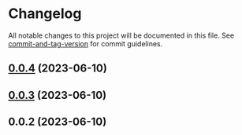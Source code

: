 # Changelog

All notable changes to this project will be documented in this file. See [commit-and-tag-version](https://github.com/absolute-version/commit-and-tag-version) for commit guidelines.

## [0.0.4](https://github.com/brakmic/kc-admin-client/compare/v0.0.3...v0.0.4) (2023-06-10)

## [0.0.3](https://github.com/brakmic/kc-admin-client/compare/v0.0.2...v0.0.3) (2023-06-10)

## 0.0.2 (2023-06-10)
